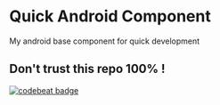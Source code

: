# Quick Android Component

My android base component for quick development

Don't trust this repo 100% !
---
[![codebeat badge](https://codebeat.co/badges/2934b1de-fcfb-4edc-8f1f-1dce9270fb87)](https://codebeat.co/projects/github-com-brownsoo-quickandcomponent-master)
